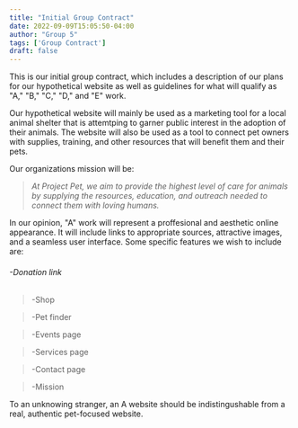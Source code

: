 ```yaml
---
title: "Initial Group Contract"
date: 2022-09-09T15:05:50-04:00
author: "Group 5"
tags: ['Group Contract']
draft: false
---
```


This is our initial group contract, which includes a description of our plans for our hypothetical website as well as guidelines for what will qualify as "A," "B," "C," "D," and "E" work.

Our hypothetical website will mainly be used as a marketing tool for a local animal shelter that is attemtping to garner public interest in the adoption of their animals. The website will also be used as a tool to connect pet owners with supplies, training, and other resources that will benefit them and their pets. 

Our organizations mission will be:

> *At Project Pet, we aim to provide the highest level of care for animals by supplying the resources, education, and outreach needed to connect them with loving humans.*

In our opinion, "A" work will represent a proffesional and aesthetic online appearance. It will include links to appropriate sources, attractive images, and a seamless user interface. Some specific features we wish to include are: 

###### -Donation link ######

> -Shop

> -Pet finder

> -Events page

> -Services page

> -Contact page

> -Mission

To an unknowing stranger, an A website should be indistingushable from a real, authentic pet-focused website. 